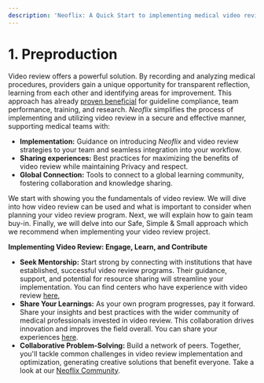 ```yaml
---
description: 'Neoflix: A Quick Start to implementing medical video review'
---
```


# 1. Preproduction

Video review offers a powerful solution. By recording and analyzing medical procedures, providers gain a unique opportunity for transparent reflection, learning from each other and identifying areas for improvement. This approach has already [proven beneficial](../../welcome/neoflix/unburdening-the-process/improvement-in-care-through-video-review-research.md) for guideline compliance, team performance, training, and research. _Neoflix_ simplifies the process of implementing and utilizing video review in a secure and effective manner, supporting medical teams with:

* **Implementation:** Guidance on introducing _Neoflix_ and video review strategies to your team and seamless integration into your workflow.&#x20;
* **Sharing experiences:** Best practices for maximizing the benefits of video review while maintaining  Privacy and respect.&#x20;
* **Global Connection:** Tools to connect to a global learning community, fostering collaboration and knowledge sharing.

We start with showing you the fundamentals of video review. We will dive into how video review can be used and what is important to consider when planning your video review program. Next, we will explain how to gain team buy-in. Finally, we will delve into our Safe, Simple & Small approach which we recommend when implementing your video review project.

**Implementing Video Review: Engage, Learn, and Contribute**

* **Seek Mentorship:** Start strong by connecting with institutions that have established, successful video review programs. Their guidance, support, and potential for resource sharing will streamline your implementation. You can find centers who have experience with video review [here](1.9-learning-from-success-stories.md),&#x20;
* **Share Your Learnings:** As your own program progresses, pay it forward. Share your insights and best practices with the wider community of medical professionals invested in video review. This collaboration drives innovation and improves the field overall. You can share your experiences [here](1.10-shared-your-learnings.md).&#x20;
* **Collaborative Problem-Solving:** Build a network of peers. Together, you'll tackle common challenges in video review implementation and optimization, generating creative solutions that benefit everyone. Take a look at our [Neoflix Community](../../level-3-growth/13.-expanding-your-video-program/13.1-revolutionize-reflection-in-medical-care-join-the-network.md).
